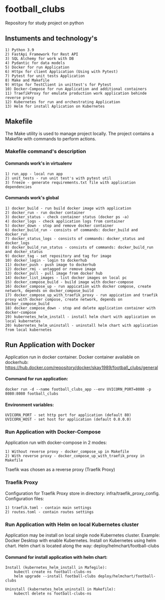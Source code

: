 # football_clubs
Repository for study project on python

## Instuments and technology's

    1) Python 3.9
    2) FastApi Framework for Rest API
    3) SQL Alchemy for work with DB
    4) Pydantic for data models
    5) Docker for run Application
    6) Httpx for client Application (Using with Pytest)
    7) Pytest for unit tests Application
    8) Make and Makefile
    9) Httpx for TestClient in unittest's for Pytest
    10) Docker-Compose for run Application and additional containers
    11) TraefikProxy for emulate production work application behinde reverse proxy
    12) Kubernetes for run and orchestrating Application
    13) Helm for install Aplication on Kubernetes


## Makefile
The Make utility is used to manage project locally.
The project contains a Makefile with commands to perform actions.

### Makefile command's description

#### Commands work's in virtualenv
    1) run_app - local run app
    2) unit_tests - run unit test's with pytest util
    3) freeze - generate requirements.txt file with application dependencies
#### Commands work's global
    1) docker_build - run build docker image with application
    2) docker_run - run docker container
    3) docker_status - check container status (docker ps -a)
    4) docker_logs - check application logs from container
    5) docker_down - stop and remove docker container
    6) docker_build_run - consists of commands: docker_build and docker_run
    7) docker_status_logs - consists of commands: docker_status and docker_logs
    8) docker_build_run_status - consists of commands: docker_build_run and docker_status
    9) docker_tag - set repository and tag for image
    10) docker_login - login to dockerhub
    11) docker_push - push image to dockerhub
    12) docker_rmi - untagged or remove image
    13) docker_pull - pull image from docker hub
    14) docker_list_images - list docker images on local pc
    15) docker_compose_build - build image with docker-compose
    16) docker_compose_up - run appication with docker compose, create network, depends on docker_compose_build
    17) docker_compose_up_with_traefik_proxy - run appication and traefik proxy with docker compose, create network, depends on docker_compose_build
    18) docker_compose_down - stop and delete application container with docker-compose
    19) kubernetes_helm_install - install helm chart with application on local kubernetes
    20) kubernetes_helm_uninstall - uninstall helm chart with application from local kubernetes

## Run Application with Docker
Application run in docker container.
Docker container available on dockerhub: 
https://hub.docker.com/repository/docker/skay1989/football_clubs/general

#### Command for run application:

    docker run -d --name football_clubs_app --env UVICORN_PORT=8080 -p 8080:8080 football_clubs

#### Environment variables:

    UVICORN_PORT - set http port for application (default 80)
    UVICORN_HOST - set host for application (default 0.0.0.0)

### Run Application with Docker-Compose
Application run with docker-compose in 2 modes:

    1) Without reverse proxy - docker_compose_up in Makefile
    2) With reverse proxy - docker_compose_up_with_traefik_proxy in Makefile

Traefik was chosen as a reverse proxy (Traefik Proxy)

### Traefik Proxy
Configuration for Traefik Proxy store in directory: infra/traefik_proxy_config.
Configuration files:

    1) traefik.toml - contain main settings
    2) routes.toml - contain routes settings

### Run Application with Helm on local Kubernetes cluster
Application may be install on local single node Kubernetes cluster.
Example: Docker Desktop with enable Kubernetes.
Install on Kubernetes using helm chart. Helm chart is located along the way: deploy/helmchart/football-clubs

#### Command for install application with helm chart:

    Install (kubernetes_helm_install in Mafegile):
        kubectl create ns football-clubs-ns
        helm upgrade --install football-clubs deploy/helmchart/football-clubs

    Uninstall (kubernetes_helm_uninstall in Makefile):
        kubectl delete ns football-clubs-ns

    